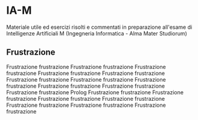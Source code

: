 # IA-M
Materiale utile ed esercizi risolti e commentati in preparazione all'esame di Intelligenze Artificiali M (Ingegneria Informatica - Alma Mater Studiorum)

## Frustrazione

Frustrazione frustrazione
Frustrazione frustrazione
Frustrazione frustrazione
Frustrazione frustrazione
Frustrazione frustrazione
Frustrazione frustrazione
Frustrazione frustrazione
Frustrazione frustrazione
Frustrazione frustrazione
Frustrazione frustrazione
Frustrazione frustrazione
Prolog
Frustrazione frustrazione
Frustrazione frustrazione
Frustrazione frustrazione
Frustrazione frustrazione
Frustrazione frustrazione
Frustrazione frustrazione
Frustrazione frustrazione
